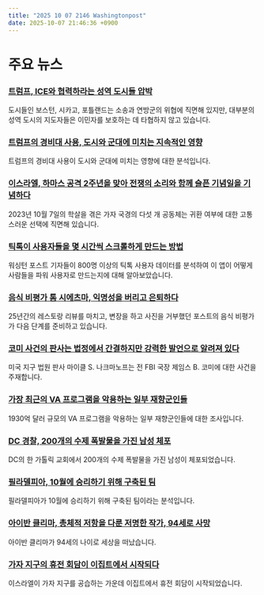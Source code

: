 ```yaml
---
title: "2025 10 07 2146 Washingtonpost"
date: 2025-10-07 21:46:36 +0900
---
```


# 주요 뉴스

### [트럼프, ICE와 협력하라는 성역 도시들 압박](https://www.washingtonpost.com/immigration/2025/10/07/trump-portland-chicago-sanctuary-lawsuits-immigrants/)
도시들인 보스턴, 시카고, 포틀랜드는 소송과 연방군의 위협에 직면해 있지만, 대부분의 성역 도시의 지도자들은 이민자를 보호하는 데 타협하지 않고 있습니다.

### [트럼프의 경비대 사용, 도시와 군대에 미치는 지속적인 영향](https://www.washingtonpost.com/nation/2025/10/06/national-guard-deployment-chicago-portland-trump/)
트럼프의 경비대 사용이 도시와 군대에 미치는 영향에 대한 분석입니다.

### [이스라엘, 하마스 공격 2주년을 맞아 전쟁의 소리와 함께 슬픈 기념일을 기념하다](https://www.washingtonpost.com/world/2025/10/07/israel-oct-7-attack-anniversary/)
2023년 10월 7일의 학살을 겪은 가자 국경의 다섯 개 공동체는 귀환 여부에 대한 고통스러운 선택에 직면해 있습니다.

### [틱톡이 사용자들을 몇 시간씩 스크롤하게 만드는 방법](https://www.washingtonpost.com/wellness/interactive/2025/tiktok-addiction-algorithm-scrolling-mental-health/)
워싱턴 포스트 기자들이 800명 이상의 틱톡 사용자 데이터를 분석하여 이 앱이 어떻게 사람들을 파워 사용자로 만드는지에 대해 알아보았습니다.

### [음식 비평가 톰 시에츠마, 익명성을 버리고 은퇴하다](https://www.washingtonpost.com/food/2025/10/07/food-critic-tom-sietsema-reveal/)
25년간의 레스토랑 리뷰를 마치고, 변장을 하고 사진을 거부했던 포스트의 음식 비평가가 다음 단계를 준비하고 있습니다.

### [코미 사건의 판사는 법정에서 간결하지만 강력한 발언으로 알려져 있다](https://www.washingtonpost.com/national-security/2025/10/07/nachmanoff-comey-judge-virginia/)
미국 지구 법원 판사 마이클 S. 나크마노프는 전 FBI 국장 제임스 B. 코미에 대한 사건을 주재합니다.

### [가장 최근의 VA 프로그램을 악용하는 일부 재향군인들](https://www.washingtonpost.com/investigations/interactive/2025/veterans-affairs-disability-claims-fraud/)
1930억 달러 규모의 VA 프로그램을 악용하는 일부 재향군인들에 대한 조사입니다.

### [DC 경찰, 200개의 수제 폭발물을 가진 남성 체포](https://www.washingtonpost.com/dc-md-va/2025/10/06/bomb-threat-catholic-church-supreme-court/)
DC의 한 가톨릭 교회에서 200개의 수제 폭발물을 가진 남성이 체포되었습니다.

### [필라델피아, 10월에 승리하기 위해 구축된 팀](https://www.washingtonpost.com/sports/2025/10/07/phillies-dodgers-game-2-bunt/)
필라델피아가 10월에 승리하기 위해 구축된 팀이라는 분석입니다.

### [아이반 클리마, 총체적 저항을 다룬 저명한 작가, 94세로 사망](https://www.washingtonpost.com/obituaries/2025/10/07/ivan-klima-dead/)
아이반 클리마가 94세의 나이로 세상을 떠났습니다.

### [가자 지구의 휴전 회담이 이집트에서 시작되다](https://www.washingtonpost.com/world/2025/10/06/gaza-ceasefire-talks-israel-hamas/)
이스라엘이 가자 지구를 공습하는 가운데 이집트에서 휴전 회담이 시작되었습니다.
